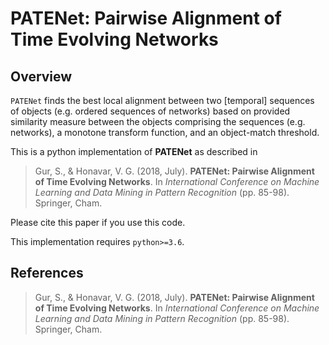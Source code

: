 PATENet: Pairwise Alignment of Time Evolving Networks
==

Overview
-------
`PATENet` finds the best local alignment between two [temporal] sequences of objects 
(e.g. ordered sequences of networks) based on provided similarity measure between the 
objects comprising the sequences (e.g. networks), a monotone transform function, and 
an object-match threshold.

This is a python implementation of **PATENet** as described in

> Gur, S., & Honavar, V. G. (2018, July). **PATENet: Pairwise Alignment of Time Evolving 
> Networks**. In _International Conference on Machine Learning and Data Mining in Pattern 
> Recognition_ (pp. 85-98). Springer, Cham.

Please cite this paper if you use this code.


This implementation requires `python>=3.6`.


References
-------

> Gur, S., & Honavar, V. G. (2018, July). **PATENet: Pairwise Alignment of Time Evolving 
> Networks**. In _International Conference on Machine Learning and Data Mining in Pattern 
> Recognition_ (pp. 85-98). Springer, Cham.

